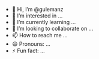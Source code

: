 - 👋 Hi, I’m @gulemanz
- 👀 I’m interested in ...
- 🌱 I’m currently learning ...
- 💞️ I’m looking to collaborate on ...
- 📫 How to reach me ...
- 😄 Pronouns: ...
- ⚡ Fun fact: ...

<!---
gulemanz/gulemanz is a ✨ special ✨ repository because its `README.md` (this file) appears on your GitHub profile.
You can click the Preview link to take a look at your changes.
--->
